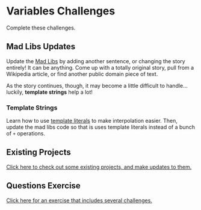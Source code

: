 # Variables Challenges
Complete these challenges.

## Mad Libs Updates
Update the [Mad Libs](MadLibsCodeAlong.md) by adding another sentence, or changing the story entirely! It can be anything. Come up with a totally original story, pull from a Wikipedia article, or find another public domain piece of text.

As the story continues, though, it may become a little difficult to handle... luckily, **template strings** help a lot!

### Template Strings
Learn how to use [template literals](https://www.w3schools.com/js/js_string_templates.asp) to make interpolation easier. Then, update the mad libs code so that is uses template literals instead of a bunch of `+` operations.

## Existing Projects
[Click here to check out some existing projects, and make updates to them.](ExistingProjects.md)

## Questions Exercise
[Click here for an exercise that includes several challenges.](QuestionsExercise.md)
